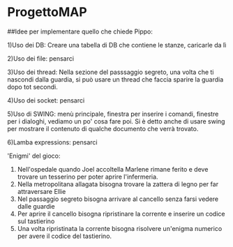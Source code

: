 # ProgettoMAP

##Idee per implementare quello che chiede Pippo:

1)Uso dei DB: Creare una tabella di DB che contiene le stanze, caricarle da lì

2)Uso dei file: pensarci

3)Uso dei thread: Nella sezione del passsaggio segreto, una volta che ti nascondi dalla guardia, si può usare un thread che faccia sparire la guardia dopo tot secondi.

4)Uso dei socket: pensarci

5)Uso di SWING: menù principale, finestra per inserire i comandi, finestre per i dialoghi, vediamo un po' cosa fare poi.
Si è detto anche di usare swing per mostrare il contenuto di qualche documento che verrà trovato.

6)Lamba expressions: pensarci


'Enigmi' del gioco:
1) Nell'ospedale quando Joel accoltella Marlene rimane ferito e deve trovare un tesserino per poter aprire l'infermeria.
2) Nella metropolitana allagata bisogna trovare la zattera di legno per far attraversare Ellie
3) Nel passaggio segreto bisogna arrivare al cancello senza farsi vedere dalle guardie
4) Per aprire il cancello bisogna ripristinare la corrente e inserire un codice sul tastierino
5) Una volta ripristinata la corrente bisogna risolvere un'enigma numerico per avere il codice del tastierino.
